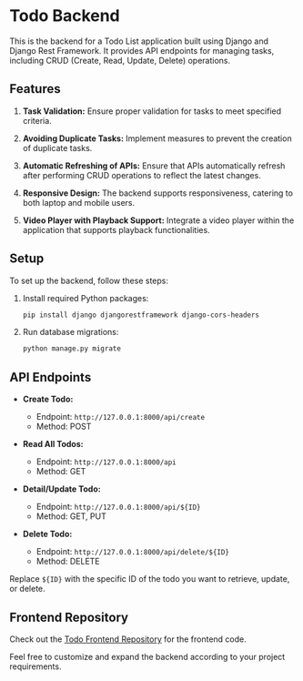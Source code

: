# Todo Backend

This is the backend for a Todo List application built using Django and Django Rest Framework. It provides API endpoints for managing tasks, including CRUD (Create, Read, Update, Delete) operations.

## Features

1. **Task Validation:** Ensure proper validation for tasks to meet specified criteria.

2. **Avoiding Duplicate Tasks:** Implement measures to prevent the creation of duplicate tasks.

3. **Automatic Refreshing of APIs:** Ensure that APIs automatically refresh after performing CRUD operations to reflect the latest changes.

4. **Responsive Design:** The backend supports responsiveness, catering to both laptop and mobile users.

5. **Video Player with Playback Support:** Integrate a video player within the application that supports playback functionalities.

## Setup

To set up the backend, follow these steps:

1. Install required Python packages:

    ```bash
    pip install django djangorestframework django-cors-headers
    ```

2. Run database migrations:

    ```bash
    python manage.py migrate
    ```

## API Endpoints

- **Create Todo:**
  - Endpoint: `http://127.0.0.1:8000/api/create`
  - Method: POST

- **Read All Todos:**
  - Endpoint: `http://127.0.0.1:8000/api`
  - Method: GET

- **Detail/Update Todo:**
  - Endpoint: `http://127.0.0.1:8000/api/${ID}`
  - Method: GET, PUT

- **Delete Todo:**
  - Endpoint: `http://127.0.0.1:8000/api/delete/${ID}`
  - Method: DELETE

Replace `${ID}` with the specific ID of the todo you want to retrieve, update, or delete.

## Frontend Repository

Check out the [Todo Frontend Repository](https://github.com/mvpatil45/TODO_FRONTEND) for the frontend code.

Feel free to customize and expand the backend according to your project requirements.

